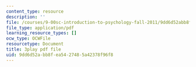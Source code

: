 ```yaml
---
content_type: resource
description: ''
file: /courses/9-00sc-introduction-to-psychology-fall-2011/9dd6d52abb8fea5427485a42378f96f8_v4ur5mna060.pdf
file_type: application/pdf
learning_resource_types: []
ocw_type: OCWFile
resourcetype: Document
title: 3play pdf file
uid: 9dd6d52a-bb8f-ea54-2748-5a42378f96f8
---
```

